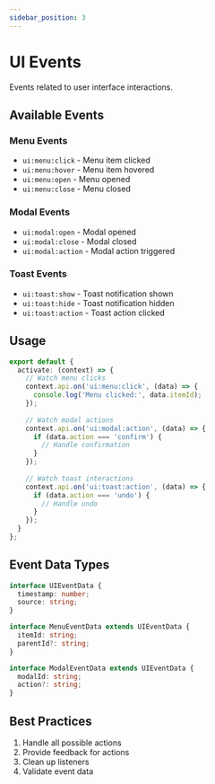 ```yaml
---
sidebar_position: 3
---
```


# UI Events

Events related to user interface interactions.

## Available Events

### Menu Events
- `ui:menu:click` - Menu item clicked
- `ui:menu:hover` - Menu item hovered
- `ui:menu:open` - Menu opened
- `ui:menu:close` - Menu closed

### Modal Events
- `ui:modal:open` - Modal opened
- `ui:modal:close` - Modal closed
- `ui:modal:action` - Modal action triggered

### Toast Events
- `ui:toast:show` - Toast notification shown
- `ui:toast:hide` - Toast notification hidden
- `ui:toast:action` - Toast action clicked

## Usage

```typescript
export default {
  activate: (context) => {
    // Watch menu clicks
    context.api.on('ui:menu:click', (data) => {
      console.log('Menu clicked:', data.itemId);
    });
    
    // Watch modal actions
    context.api.on('ui:modal:action', (data) => {
      if (data.action === 'confirm') {
        // Handle confirmation
      }
    });
    
    // Watch toast interactions
    context.api.on('ui:toast:action', (data) => {
      if (data.action === 'undo') {
        // Handle undo
      }
    });
  }
};
```

## Event Data Types

```typescript
interface UIEventData {
  timestamp: number;
  source: string;
}

interface MenuEventData extends UIEventData {
  itemId: string;
  parentId?: string;
}

interface ModalEventData extends UIEventData {
  modalId: string;
  action?: string;
}
```

## Best Practices

1. Handle all possible actions
2. Provide feedback for actions
3. Clean up listeners
4. Validate event data
